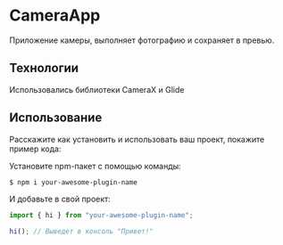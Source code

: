 # CameraApp
Приложение камеры, выполняет фотографию и сохраняет в превью.

## Технологии
Использовались библиотеки CameraX и Glide

## Использование
Расскажите как установить и использовать ваш проект, покажите пример кода:

Установите npm-пакет с помощью команды:
```sh
$ npm i your-awesome-plugin-name
```

И добавьте в свой проект:
```typescript
import { hi } from "your-awesome-plugin-name";

hi(); // Выведет в консоль "Привет!"
